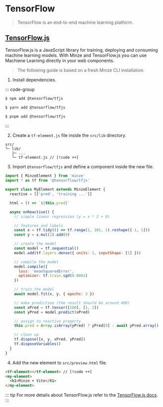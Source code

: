 # TensorFlow

> TensorFlow is an end-to-end machine learning platform.

## [TensorFlow.js](https://www.tensorflow.org/js)

TensorFlow.js is a JavaScript library for training, deploying and consuming machine learning models. With Minze and TensorFlow.js you can use Machiene Learning directly in your web components.

> The following guide is based on a fresh Minze CLI installation.

1. Install dependencies.

::: code-group

```bash [npm]
$ npm add @tensorflow/tfjs
```

```bash [yarn]
$ yarn add @tensorflow/tfjs
```

```bash [pnpm]
$ pnpm add @tensorflow/tfjs
```

:::

2. Create a `tf-element.js` file inside the `src/lib` directory.

```
src/
└─ lib/
   ├─ ...
   └─ tf-element.js // [!code ++]
```

3. Import `@tensorflow/tfjs` and define a component inside the new file.

```js
import { MinzeElement } from 'minze'
import * as tf from '@tensorflow/tfjs'

export class MyElement extends MinzeElement {
  reactive = [['pred', 'training ...']]

  html = () => `${this.pred}`

  async onReactive() {
    // simple linear regression (y = x * 2 + 0)

    // features and labels
    const x = tf.tidy(() => tf.range(1, 101, 1).reshape([-1, 1]))
    const y = x.mul(2).add(0)

    // create the model
    const model = tf.sequential()
    model.add(tf.layers.dense({ units: 1, inputShape: [1] }))

    // compile the model
    model.compile({
      loss: 'meanSquaredError',
      optimizer: tf.train.sgd(0.0001)
    })

    // train the model
    await model.fit(x, y, { epochs: 3 })

    // make prediction (the result should be around 400)
    const xPred = tf.tensor([200], [1, 1])
    const yPred = model.predict(xPred)

    // assign to reactive property
    this.pred = Array.isArray(yPred) ? yPred[0] : await yPred.array()

    // clean up
    tf.dispose([x, y, xPred, yPred])
    tf.disposeVariables()
  }
}
```

4. Add the new element to `src/preview.html` file.

<!-- prettier-ignore-start -->
```html
<tf-element></tf-element> // [!code ++]
<my-element>
  <h1>Minze + Vite</h1>
</my-element>
```
<!-- prettier-ignore-end -->

::: tip
For more details about TensorFlow.js refer to the [TensorFlow.js docs](https://www.tensorflow.org/js).
:::
